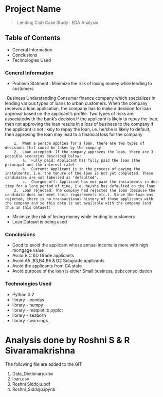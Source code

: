 # Project Name
> Lending Club Case Study : EDA Analysis


## Table of Contents
* General Information
* Conclusions
* Technologies Used
### General Information
- Problem Statment : Minimize the risk of losing money while lending to customers


-Business Understanding 
	Consumer finance company which specializes in lending various types of loans to urban customers. When the company receives a loan application, the company has to make a decision for loan approval based on the applicant’s profile. Two types of risks are associatedwith the bank’s decision.If the applicant is likely to repay the loan, then not approving the loan results in a loss of business to the company if the applicant is not likely to repay the loan, i.e. he/she is likely to default, then approving the loan may lead to a financial loss for the company
	
		1.	When a person applies for a loan, there are two types of decisions that could be taken by the company:
		2.	Loan accepted: If the company approves the loan, there are 3 possible scenarios described below:
			a.	Fully paid: Applicant has fully paid the loan (the principal and the interest rate)
			b.	Current: Applicant is in the process of paying the instalments, i.e. the tenure of the loan is not yet completed. These candidates are not labelled as 'defaulted'.
			c.	Charged-off: Applicant has not paid the instalments in due time for a long period of time, i.e. he/she has defaulted on the loan 
		3.	Loan rejected: The company had rejected the loan (because the candidate does not meet their requirements etc.). Since the loan was rejected, there is no transactional history of those applicants with the company and so this data is not available with the company (and thus in this dataset)



- Minimize the risk of losing money while lending to customers
- Loan Dataset is being used


### Conclusions
- Good to avoid the applicant whose annual income is more with high mortgage value
- Avoid B,C &D Grade applicants
- Avoid A5 ,B3,B4,B5 & D2 Subgrade applicants
- Avoid the applicants from CA state
- Avoid purpose of the loan is either Small business, debt consolidation 


### Technologies Used
- Python 3.2
- library - pandas
- library - numpy
- library - matplotlib.pyplot
- library - seaborn
- library - warnings

# Analysis done by Roshni S & R Sivaramakrishna
The following file are added to the GIT

1. Data_Dictionary.xlsx
2. loan.csv
3. Roshni Siddoju.pdf
4. Roshni_Siddoju.ipynb


